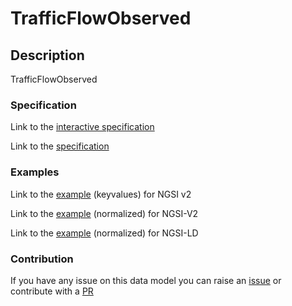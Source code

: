 # TrafficFlowObserved

## Description 

TrafficFlowObserved
### Specification

Link to the [interactive specification](https://swagger.lab.fiware.org/?url=https://smart-data-models.github.io/dataModel.Transportation/TrafficFlowObserved/swagger.yaml)

Link to the [specification](https://smart-data-models.github.io/dataModel.Transportation/TrafficFlowObserved/doc/spec.md)
### Examples

Link to the [example](https://smart-data-models.github.io/dataModel.Transportation/TrafficFlowObserved/examples/example.json) (keyvalues) for NGSI v2

Link to the [example](https://smart-data-models.github.io/dataModel.Transportation/TrafficFlowObserved/examples/example-normalized.json) (normalized) for NGSI-V2

Link to the [example](https://smart-data-models.github.io/dataModel.Transportation/TrafficFlowObserved/examples/example-normalized.jsonld) (normalized) for NGSI-LD
### Contribution

 If you have any issue on this data model you can raise an [issue](https://github.com/smart-data-models/dataModel.Transportation/issues)  or contribute with a [PR](https://github.com/smart-data-models/dataModel.Transportation/pulls)